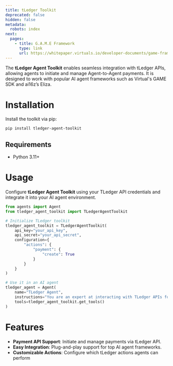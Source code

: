 ```yaml
---
title: tLedger Toolkit
deprecated: false
hidden: false
metadata:
  robots: index
next:
  pages:
    - title: G.A.M.E Framework
      type: link
      url: https://whitepaper.virtuals.io/developer-documents/game-framework
---
```

The **tLedger Agent Toolkit** enables seamless integration with tLedger APIs, allowing agents to initiate and manage Agent-to-Agent payments. It is designed to work with popular AI agent frameworks such as Virtual's GAME SDK and ai16z’s Eliza.

# Installation

Install the toolkit via pip:

```bash
pip install tledger-agent-toolkit
```

## Requirements

* Python 3.11+

# Usage

Configure **tLedger Agent Toolkit** using your TLedger API credentials and integrate it into your AI agent environment.

```python
from agents import Agent
from tledger_agent_toolkit import TLedgerAgentToolkit

# Initialize TLedger toolkit
tledger_agent_toolkit = TLedgerAgentToolkit(
    api_key="your_api_key",
    api_secret="your_api_secret",
    configuration={
        "actions": {
            "payment": {
                "create": True
            }
        }
    }
)

# Use it in an AI agent
tledger_agent = Agent(
    name="TLedger Agent",
    instructions="You are an expert at interacting with TLedger APIs for payments.",
    tools=tledger_agent_toolkit.get_tools()
)
```

# Features

* **Payment API Support**: Initiate and manage payments via tLedger API.
* **Easy Integration**: Plug-and-play support for top AI agent frameworks.
* **Customizable Actions**: Configure which tLedger actions agents can perform